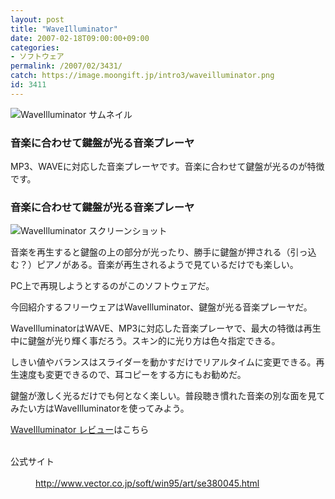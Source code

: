 ```yaml
---
layout: post
title: "WaveIlluminator"
date: 2007-02-18T09:00:00+09:00
categories:
- ソフトウェア
permalink: /2007/02/3431/
catch: https://image.moongift.jp/intro3/waveilluminator.png
id: 3411
---
```

 ![WaveIlluminator サムネイル](https://image.moongift.jp/intro3/waveilluminator.t.png "WaveIlluminator サムネイル")
  

### 音楽に合わせて鍵盤が光る音楽プレーヤ
  
MP3、WAVEに対応した音楽プレーヤです。音楽に合わせて鍵盤が光るのが特徴です。  
<!--more-->  

### 音楽に合わせて鍵盤が光る音楽プレーヤ
  

![WaveIlluminator スクリーンショット](https://image.moongift.jp/intro3/waveilluminator.png "WaveIlluminator スクリーンショット")

  

音楽を再生すると鍵盤の上の部分が光ったり、勝手に鍵盤が押される（引っ込む？）ピアノがある。音楽が再生されるようで見ているだけでも楽しい。

  

PC上で再現しようとするのがこのソフトウェアだ。

  

今回紹介するフリーウェアはWaveIlluminator、鍵盤が光る音楽プレーヤだ。

  

WaveIlluminatorはWAVE、MP3に対応した音楽プレーヤで、最大の特徴は再生中に鍵盤が光り輝く事だろう。スキン的に光り方は色々指定できる。

  

しきい値やバランスはスライダーを動かすだけでリアルタイムに変更できる。再生速度も変更できるので、耳コピーをする方にもお勧めだ。

  

鍵盤が激しく光るだけでも何となく楽しい。普段聴き慣れた音楽の別な面を見てみたい方はWaveIlluminatorを使ってみよう。

  

[WaveIlluminator レビュー](http://oss.moongift.jp/review/i-3433.html)はこちら

  
<dl>
<br><dt>公式サイト</dt>
<br><dd><a href="http://www.vector.co.jp/soft/win95/art/se380045.html" target="_blank">http://www.vector.co.jp/soft/win95/art/se380045.html</a></dd>
<br>
</dl>